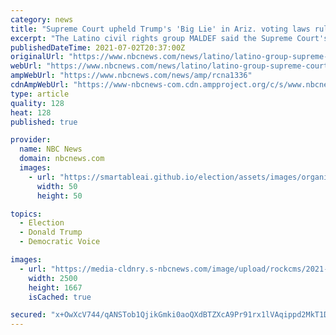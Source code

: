 ```yaml
---
category: news
title: "Supreme Court upheld Trump's 'Big Lie' in Ariz. voting laws ruling, Latino group says"
excerpt: "The Latino civil rights group MALDEF said the Supreme Court's decision upholding Arizona voting restrictions accepted the false narrative of voter fraud."
publishedDateTime: 2021-07-02T20:37:00Z
originalUrl: "https://www.nbcnews.com/news/latino/latino-group-supreme-court-upheld-trumps-big-lie-ariz-voting-laws-ruli-rcna1336"
webUrl: "https://www.nbcnews.com/news/latino/latino-group-supreme-court-upheld-trumps-big-lie-ariz-voting-laws-ruli-rcna1336"
ampWebUrl: "https://www.nbcnews.com/news/amp/rcna1336"
cdnAmpWebUrl: "https://www-nbcnews-com.cdn.ampproject.org/c/s/www.nbcnews.com/news/amp/rcna1336"
type: article
quality: 128
heat: 128
published: true

provider:
  name: NBC News
  domain: nbcnews.com
  images:
    - url: "https://smartableai.github.io/election/assets/images/organizations/nbcnews.com-50x50.jpg"
      width: 50
      height: 50

topics:
  - Election
  - Donald Trump
  - Democratic Voice

images:
  - url: "https://media-cldnry.s-nbcnews.com/image/upload/rockcms/2021-07/210702-one-time-use-arizona-vote-se-102p-9967b4.jpg"
    width: 2500
    height: 1667
    isCached: true

secured: "x+OwXcV744/qANSTob1QjikGmki0aoQXdBTZXcA9Pr91rx1lVAqippd2MkT1DD5YJEdtj5uIrHoMTYYPDbv5VApAJ8zCoT4ZWxsipZFLDMM59z4f+V8Z7yaToo2UdPNFUx1p/HDOu8rLPkdRiVye+1PADyaOLKPzeuNaTgF1WCoFogKRUN0mtaK6k1GeUT6y+h+lAxP9rIBdxPtE+DlGp6gfWBYPSwdAAMj3E663ji9QIQ6pYt3Y7hYKCHZgUSgHX2nsswQzFc66JjXttV+0B/NuCk9TVeQDS/clm5lxbzfDpFyG8JC0vx2mMP2DvBmB8ofnazScXRY+04mEJUTkHemDFRGRJce4rxooVYAxrGQ=;a0IdWX0mt6fJD5ay6Eoq8A=="
---
```



